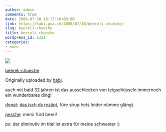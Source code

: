 ```yaml
---
author: admin
comments: true
date: 2008-07-30 18:17:10+00:00
link: https://habi.gna.ch/2008/07/30/beereli-chueche/
slug: beereli-chueche
title: beereli-chueche
wordpress_id: 1322
categories:
- none
---
```



  [![](https://static.flickr.com/3050/2716805913_31dff3b2af_m.jpg)](https://www.flickr.com/photos/habi/2716805913/)  

  [beereli-chueche](https://www.flickr.com/photos/habi/2716805913/)  

  Originally uploaded by [habi](https://www.flickr.com/people/habi/).


auch mit bald 32 jahren ist das ausschlecken von teigschüsseln immernoch ein wunderbares ding!



[donat](http://brossa-rossa.ch/): [das isch ds rezäpt](http://www.hausfrauenseite.de/rezepte/kuchen/johannisbeerkuchen/johannisbeerkuchen_vom_blech.html), füre sirup hets leider nümme glängt.  

[pesche](http://flickr.com/photos/habi/tags/pesche): mersi fürd beeri!




ps: der diminutiv im titel ist extra für meine schwester :)


  

